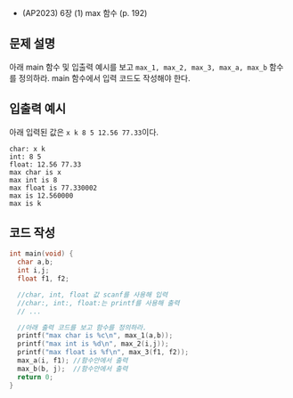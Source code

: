 - (AP2023) 6장 (1) max 함수 (p. 192)
## 문제 설명
아래 main 함수 및 입출력 예시를 보고 ```max_1, max_2, max_3, max_a, max_b``` 함수를 정의하라.
main 함수에서 입력 코드도 작성해야 한다.


## 입출력 예시
아래 입력된 값은 ```x k 8 5 12.56 77.33```이다.
```
char: x k
int: 8 5
float: 12.56 77.33
max char is x
max int is 8
max float is 77.330002
max is 12.560000
max is k
```

## 코드 작성
```c
int main(void) {
  char a,b;
  int i,j;
  float f1, f2;

  //char, int, float 값 scanf를 사용해 입력
  //char:, int:, float:는 printf를 사용해 출력
  // ...

  //아래 출력 코드를 보고 함수를 정의하라.
  printf("max char is %c\n", max_1(a,b));
  printf("max int is %d\n", max_2(i,j));
  printf("max float is %f\n", max_3(f1, f2));
  max_a(i, f1); //함수안에서 출력
  max_b(b, j);  //함수안에서 출력
  return 0;
}
```
